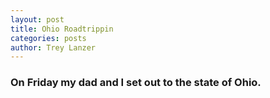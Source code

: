 ```yaml
---
layout: post
title: Ohio Roadtrippin
categories: posts
author: Trey Lanzer
---
```


### On Friday my dad and I set out to the state of Ohio.
